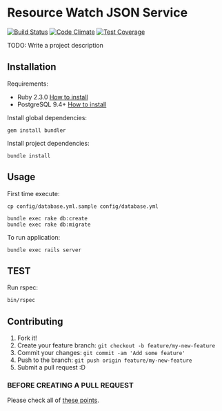 # Resource Watch JSON Service

[![Build Status](https://travis-ci.org/resource-watch/rw_adapter_json.svg?branch=master)](https://travis-ci.org/resource-watch/rw_adapter_json) [![Code Climate](https://codeclimate.com/github/resource-watch/rw_adapter_json/badges/gpa.svg)](https://codeclimate.com/github/resource-watch/rw_adapter_json) [![Test Coverage](https://codeclimate.com/github/Vizzuality/rw_adapter_json/badges/coverage.svg)](https://codeclimate.com/github/Vizzuality/rw_adapter_json/coverage)

TODO: Write a project description

## Installation

Requirements:

* Ruby 2.3.0 [How to install](https://gorails.com/setup/osx/10.10-yosemite)
* PostgreSQL 9.4+ [How to install](http://exponential.io/blog/2015/02/21/install-postgresql-on-mac-os-x-via-brew/)

Install global dependencies:

    gem install bundler

Install project dependencies:

    bundle install

## Usage

First time execute:

    cp config/database.yml.sample config/database.yml

    bundle exec rake db:create
    bundle exec rake db:migrate

To run application:

    bundle exec rails server

## TEST

  Run rspec:

    bin/rspec

## Contributing

1. Fork it!
2. Create your feature branch: `git checkout -b feature/my-new-feature`
3. Commit your changes: `git commit -am 'Add some feature'`
4. Push to the branch: `git push origin feature/my-new-feature`
5. Submit a pull request :D

### BEFORE CREATING A PULL REQUEST

  Please check all of [these points](https://github.com/resource-watch/rw_adapter_json/blob/master/CONTRIBUTING.md).

